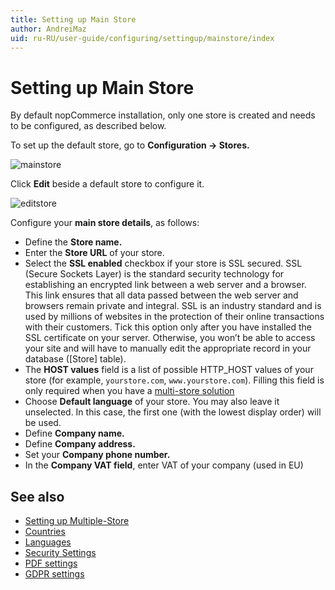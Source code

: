 ```yaml
---
title: Setting up Main Store
author: AndreiMaz
uid: ru-RU/user-guide/configuring/settingup/mainstore/index
---
```


# Setting up Main Store

By default nopCommerce installation, only one store is created and needs to be configured, as described below.

To set up the default store, go to **Configuration → Stores.**

![mainstore](_static/index/mainstore.png)

Click **Edit** beside a default store to configure it.

![editstore](_static/index/Store-Edit.png)

Configure your **main store details**, as follows:

* Define the **Store name.**
* Enter the **Store URL** of your store.
* Select the **SSL enabled** checkbox if your store is SSL secured. SSL (Secure Sockets Layer) is the standard security technology for establishing an encrypted link between a web server and a browser. This link ensures that all data passed between the web server and browsers remain private and integral. SSL is an industry standard and is used by millions of websites in the protection of their online transactions with their customers. Tick this option only after you have installed the SSL certificate on your server. Otherwise, you won’t be able to access your site and will have to manually edit the appropriate record in your database ([Store] table).
* The **HOST values** field is a list of possible HTTP_HOST values of your store (for example, `yourstore.com`, `www.yourstore.com`). Filling this field is only required when you have a [multi-store solution](xref:ru-RU/user-guide/configuring/settingup/mainstore/multiple-store)
* Choose **Default language** of your store. You may also leave it unselected. In this case, the first one (with the lowest display order) will be used.
* Define **Company name.**
* Define **Company address.**
* Set your **Company phone number.**
* In the **Company VAT field**, enter VAT of your company (used in EU)

## See also

* [Setting up Multiple-Store](xref:ru-RU/user-guide/configuring/settingup/mainstore/multiple-store)
* [Countries](xref:ru-RU/user-guide/configuring/settingup/mainstore/countries)
* [Languages](xref:ru-RU/user-guide/configuring/settingup/mainstore/languages)
* [Security Settings](xref:ru-RU/user-guide/configuring/settingup/mainstore/security-settings)
* [PDF settings](xref:ru-RU/user-guide/configuring/settingup/mainstore/pdf-settings)
* [GDPR settings](xref:ru-RU/user-guide/configuring/settingup/mainstore/gdpr-settings)
